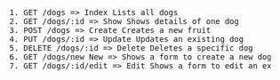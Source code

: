 <pre>
    1. GET /dogs => Index Lists all dogs
    2. GET /dogs/:id => Show Shows details of one dog
    3. POST /dogs => Create Creates a new fruit
    4. PUT /dogs/:id => Update Updates an existing dog
    5. DELETE /dogs/:id => Delete Deletes a specific dog
    6. GET /dogs/new New => Shows a form to create a new dog
    7. GET /dogs/:id/edit => Edit Shows a form to edit an existing dog
</pre>
